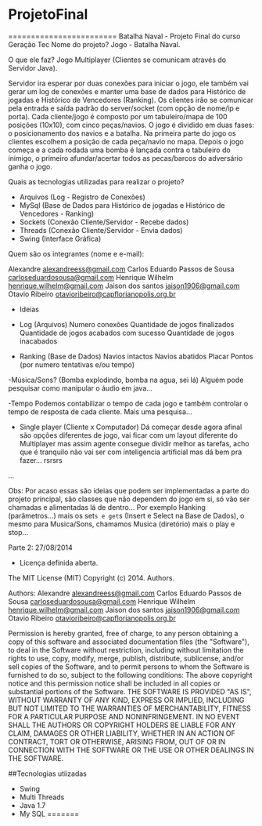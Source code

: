 # ProjetoFinal
========================
Batalha Naval - Projeto Final do curso Geração Tec
Nome do projeto? Jogo - Batalha Naval. 

O que ele faz? Jogo Multiplayer (Clientes se comunicam através do Servidor Java).

Servidor ira esperar por duas conexões para iniciar o jogo, ele também vai gerar um log de conexões e manter
uma base de dados para Histórico de jogadas e Histórico de Vencedores (Ranking).
Os clientes irão se comunicar pela entrada e saída padrão do server/socket (com opção de nome/ip e porta).
Cada cliente/jogo é composto por um tabuleiro/mapa de 100 posições (10x10), com cinco peças/navios.
O jogo é dividido em duas fases: o posicionamento dos navios e a batalha. Na primeira parte do jogo os clientes
escolhem a posição de cada peça/navio no mapa. Depois o jogo começa e a cada rodada uma bomba é lançada contra
o tabuleiro do inimigo, o primeiro afundar/acertar todos as pecas/barcos do adversário ganha o jogo.

Quais as tecnologias utilizadas para realizar o projeto?

- Arquivos (Log - Registro de Conexões)
- MySql (Base de Dados para Histórico de jogadas e Histórico de Vencedores - Ranking)
- Sockets (Conexão Cliente/Servidor - Recebe dados)
- Threads (Conexão Cliente/Servidor - Envia dados)
- Swing (Interface Gráfica)

Quem são os integrantes (nome e e-mail):

Alexandre <alexandreess@gmail.com>
Carlos Eduardo Passos de Sousa <carloseduardosousa@gmail.com>
Henrique Wilhelm <henrique.wilhelm@gmail.com> 
Jaison dos santos <jaison1906@gmail.com>
Otavio Ribeiro <otavioribeiro@capflorianopolis.org.br>

* Ideias

- Log (Arquivos)
Numero conexões
Quantidade de jogos finalizados
Quantidade de jogos acabados com sucesso
Quantidade de jogos inacabados

- Ranking (Base de Dados)
Navios intactos
Navios abatidos
Placar
Pontos (por numero tentativas e/ou tempo)

-Música/Sons? (Bomba explodindo, bomba na agua, sei lá)
Alguém pode pesquisar como manipular o áudio em java...

-Tempo
Podemos contabilizar o tempo de cada jogo e também controlar o tempo de resposta de cada cliente. Mais uma pesquisa...

- Single player (Cliente x Computador)
Dá começar desde agora afinal são opções diferentes de jogo, vai ficar com um layout diferente do Multiplayer mas assim agente consegue dividir melhor as tarefas, acho que é tranquilo não vai ser com inteligencia artificial mas dá bem pra fazer... rsrsrs

...

Obs: Por acaso essas são ideias que podem ser implementadas a parte do projeto principal, são classes que não dependem do jogo em si, só vão ser chamadas e alimentadas lá de dentro... Por exemplo Hanking (parâmetros...) mais os set`s e get`s (Insert e Select na Base de Dados), o mesmo para Musica/Sons, chamamos Musica (diretório) mais o play e stop...

Parte 2: 27/08/2014

- Licença definida aberta.

The MIT License (MIT)
Copyright (c) 2014. Authors.

Authors: 
Alexandre <alexandreess@gmail.com>
Carlos Eduardo Passos de Sousa <carloseduardosousa@gmail.com>
Henrique Wilhelm <henrique.wilhelm@gmail.com> 
Jaison dos santos <jaison1906@gmail.com>
Otavio Ribeiro <otavioribeiro@capflorianopolis.org.br>

Permission is hereby granted, free of charge, to any person obtaining a copy of
this software and associated documentation files (the "Software"), to deal in
the Software without restriction, including without limitation the rights to
use, copy, modify, merge, publish, distribute, sublicense, and/or sell copies of
the Software, and to permit persons to whom the Software is furnished to do so,
subject to the following conditions:
The above copyright notice and this permission notice shall be included in all
copies or substantial portions of the Software.
THE SOFTWARE IS PROVIDED "AS IS", WITHOUT WARRANTY OF ANY KIND, EXPRESS OR
IMPLIED, INCLUDING BUT NOT LIMITED TO THE WARRANTIES OF MERCHANTABILITY, FITNESS
FOR A PARTICULAR PURPOSE AND NONINFRINGEMENT. IN NO EVENT SHALL THE AUTHORS OR
COPYRIGHT HOLDERS BE LIABLE FOR ANY CLAIM, DAMAGES OR OTHER LIABILITY, WHETHER
IN AN ACTION OF CONTRACT, TORT OR OTHERWISE, ARISING FROM, OUT OF OR IN
CONNECTION WITH THE SOFTWARE OR THE USE OR OTHER DEALINGS IN THE SOFTWARE.

##Tecnologias utiizadas
- Swing
- Multi Threads
- Java 1.7
- My SQL
=======

